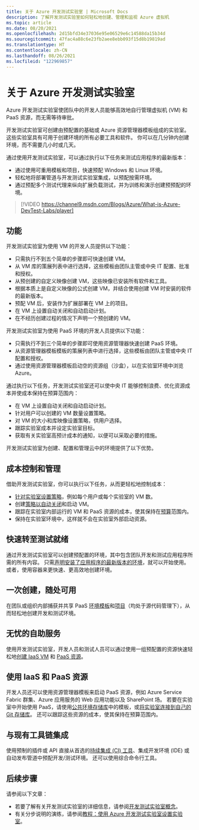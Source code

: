 ```yaml
---
title: 关于 Azure 开发测试实验室 | Microsoft Docs
description: 了解开发测试实验室如何轻松地创建、管理和监视 Azure 虚拟机
ms.topic: article
ms.date: 08/20/2021
ms.openlocfilehash: 2d15bfd34e37036e95e06529e6c14588da15b34d
ms.sourcegitcommit: 47fac4a88c6e23fb2aee8ebb093f15d8b19819ad
ms.translationtype: HT
ms.contentlocale: zh-CN
ms.lasthandoff: 08/26/2021
ms.locfileid: "122969857"
---
```

# <a name="about-azure-devtest-labs"></a>关于 Azure 开发测试实验室
Azure 开发测试实验室使团队中的开发人员能够高效地自行管理虚拟机 (VM) 和 PaaS 资源，而无需等待审批。

开发测试实验室可创建由预配置的基础或 Azure 资源管理器模板组成的实验室。 这些实验室具有可用于创建环境的所有必要工具和软件。 你可以在几分钟内创建环境，而不需要几小时或几天。

通过使用开发测试实验室，可以通过执行以下任务来测试应用程序的最新版本：

- 通过使用可重用模板和项目，快速预配 Windows 和 Linux 环境。
- 轻松地将部署管道与开发测试实验室集成，以预配按需环境。
- 通过预配多个测试代理来纵向扩展负载测试，并为训练和演示创建预预配的环境。

> [!VIDEO https://channel9.msdn.com/Blogs/Azure/What-is-Azure-DevTest-Labs/player]

## <a name="capabilities"></a>功能
开发测试实验室为使用 VM 的开发人员提供以下功能：

- 只需执行不到五个简单的步骤即可快速创建 VM。
- 从 VM 库的策展列表中进行选择，这些模板由团队主管或中央 IT 配置、批准和授权。
- 从预创建的自定义映像创建 VM，这些映像已安装所有软件和工具。 
- 根据本质上是自定义映像的公式创建 VM，并结合使用创建 VM 时安装的软件的最新版本。 
- 预配 VM 后，安装作为扩展部署在 VM 上的项目。
- 在 VM 上设置自动关闭和自动启动计划。
- 在不经历创建过程的情况下声明一个预创建的 VM。

开发测试实验室为使用 PaaS 环境的开发人员提供以下功能：

- 只需执行不到三个简单的步骤即可使用资源管理器快速创建 PaaS 环境。
- 从资源管理器模板模板的策展列表中进行选择，这些模板由团队主管或中央 IT 配置和授权。
- 通过使用资源管理器模板启动空的资源组（沙盒），以在实验室环境中浏览 Azure。

通过执行以下任务，开发测试实验室还可以使中央 IT 能够控制浪费、优化资源成本并使成本保持在预算范围内：  

- 在 VM 上设置自动关闭和自动启动计划。
- 针对用户可以创建的 VM 数量设置策略。
- 对 VM 的大小和库映像设置策略，供用户选择。
- 跟踪实验室成本并设定实验室目标。
- 获取有关实验室高预计成本的通知，以便可以采取必要的措施。

开发测试实验室为创建、配置和管理云中的环境提供了以下优势。

## <a name="cost-control-and-governance"></a>成本控制和管理
借助开发测试实验室，你可以执行以下任务，从而更轻松地控制成本：

- [针对实验室设置策略](devtest-lab-set-lab-policy.md)，例如每个用户或每个实验室的 VM 数。 
- 创建[策略以自动关闭](devtest-lab-set-lab-policy.md)和启动 VM。
- 跟踪在实验室内部运行的 VM 和 PaaS 资源的成本，使其保持在[预算](devtest-lab-configure-cost-management.md)范围内。
- 保持在实验室环境中，这样就不会在实验室外部启动资源。

## <a name="quickly-get-to-ready-to-test"></a>快速转至测试就绪
通过开发测试实验室可以创建预配置的环境，其中包含团队开发和测试应用程序所需的所有内容。 只需[声明安装了应用程序的最新版本的环境](devtest-lab-add-claimable-vm.md)，就可以开始使用。 或者，使用容器来更快速、更高效地创建环境。

## <a name="create-once-use-everywhere"></a>一次创建，随处可用
在团队或组织内部捕获并共享 PaaS [环境模板](devtest-lab-create-environment-from-arm.md)和[项目](add-artifact-repository.md)（均处于源代码管理下），从而轻松地创建开发和测试环境。

## <a name="worry-free-self-service"></a>无忧的自助服务
使用开发测试实验室，开发人员和测试人员可以通过使用一组预配置的资源快速轻松地[创建 IaaS VM](devtest-lab-add-vm.md) 和 [PaaS 资源](devtest-lab-create-environment-from-arm.md)。

## <a name="use-iaas-and-paas-resources"></a>使用 IaaS 和 PaaS 资源 
开发人员还可以使用资源管理器模板来启动 PaaS 资源，例如 Azure Service Fabric 群集、Azure 应用服务的 Web 应用功能以及 SharePoint 场。 若要在实验室中开始使用 PaaS，请使用[公共环境存储库](devtest-lab-configure-use-public-environments.md)中的模板，或[将实验室连接到自己的 Git 存储库](devtest-lab-create-environment-from-arm.md#configure-your-own-template-repositories)。 还可以跟踪这些资源的成本，使其保持在预算范围内。

## <a name="integrate-with-your-existing-toolchain"></a>与现有工具链集成
使用预制的插件或 API 直接从首选的[持续集成 (CI) 工具](devtest-lab-integrate-ci-cd.md)、集成开发环境 (IDE) 或自动发布管道中预配开发/测试环境。 还可以使用综合命令行工具。

## <a name="next-steps"></a>后续步骤
请参阅以下文章：

- 若要了解有关开发测试实验室的详细信息，请参阅[开发测试实验室概念](devtest-lab-concepts.md)。
- 有关分步说明的演练，请参阅[教程：使用 Azure 开发测试实验室设置实验室](tutorial-create-custom-lab.md)。
